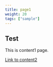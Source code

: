 ```yaml
---
title: page1
weight: 20
tags: ["sample"]
---
```

## Test

This is content1 page.

[Link to content2](../content2/page.html)
